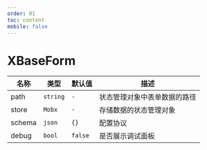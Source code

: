 ```yaml
---
order: 01
toc: content
mobile: false
---
```


# XBaseForm

| 名称   | 类型     | 默认值  | 描述                         |
| ------ | -------- | ------- | ---------------------------- |
| path   | `string` | `-`     | 状态管理对象中表单数据的路径 |
| store  | `Mobx`   | `-`     | 存储数据的状态管理对象       |
| schema | `json`   | `{}`    | 配置协议                     |
| debug  | `bool`   | `false` | 是否展示调试面板             |


